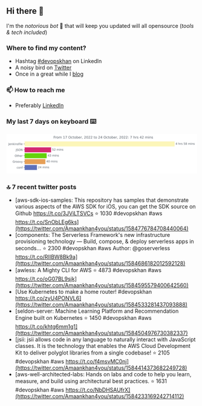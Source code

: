 <!--- [![Hits](https://hits.seeyoufarm.com/api/count/incr/badge.svg?url=https%3A%2F%2Fgithub.com%2Fakhan4u%2Fhit-counter&count_bg=%2379C83D&title_bg=%23555555&icon=&icon_color=%23E7E7E7&title=visits&edge_flat=false)](https://hits.seeyoufarm.com) --->

## Hi there 👋

I'm the _notorious bot_ 🤣 that will keep you updated will all opensource (_tools & tech included_) 

### Where to find my content?

* Hashtag [#devopskhan](https://www.linkedin.com/feed/hashtag/devopskhan) on LinkedIn
* A noisy bird on [Twitter](https://twitter.com/Amaankhan4you)
* Once in a great while I [blog](https://linuxparrot.com) 


### 📫 **How to reach me**

* Preferably [LinkedIn](https://www.linkedin.com/in/amaan-khan-linux-ninja)

### My last 7 days on keyboard ⌨️

<img src="https://github.com/akhan4u/akhan4u/blob/main/images/stat.svg" alt="Amaan's Wakatime Activity!"/>

### 🔝 7 recent twitter posts
<!-- DEVDOJO:START -->
- [aws-sdk-ios-samples: This repository has samples that demonstrate various aspects of the AWS SDK for iOS, you can get the SDK source on Github https://t.co/3JViLTSVCs
⭐️ 1030
#devopskhan #aws
https://t.co/SnObLEg6ks](https://twitter.com/Amaankhan4you/status/1584776784708440064)
- [components: The Serverless Framework&#39;s new infrastructure provisioning technology — Build, compose, &amp; deploy serverless apps in seconds...
⭐️ 2300
#devopskhan #aws
Author: @goserverless
https://t.co/RIIBW8Bk9a](https://twitter.com/Amaankhan4you/status/1584686182012592128)
- [awless: A Mighty CLI for AWS
⭐️ 4873
#devopskhan #aws
https://t.co/oG07BL9sjk](https://twitter.com/Amaankhan4you/status/1584595579400642560)
- [Use Kubernetes to make a home router! #devopskhan https://t.co/zyU4PONVL6](https://twitter.com/Amaankhan4you/status/1584533281437093888)
- [seldon-server: Machine Learning Platform and Recommendation Engine built on Kubernetes
⭐️ 1450
#devopskhan #aws
https://t.co/khtg6mm1g1](https://twitter.com/Amaankhan4you/status/1584504976730382337)
- [jsii: jsii allows code in any language to naturally interact with JavaScript classes. It is the technology that enables the AWS Cloud Development Kit to deliver polyglot libraries from a single codebase!
⭐️ 2105
#devopskhan #aws
https://t.co/f4msvMC0nj](https://twitter.com/Amaankhan4you/status/1584414373682249728)
- [aws-well-architected-labs: Hands on labs and code to help you learn, measure, and build using architectural best practices.
⭐️ 1631
#devopskhan #aws
https://t.co/NbDHSAUfrX](https://twitter.com/Amaankhan4you/status/1584233169242714112)
<!-- DEVDOJO:END -->

<!-- ![Amaan's GitHub stats](https://github-readme-stats.vercel.app/api?username=akhan4u&count_private=true&show_icons=true&hide=contribs) -->
